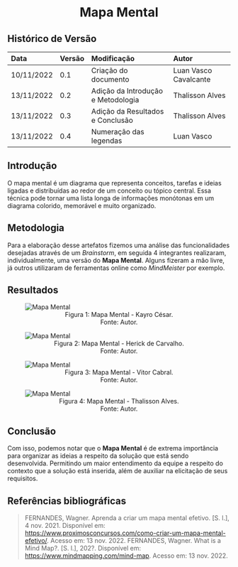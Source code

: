 # <center> Mapa Mental </center>

## Histórico de Versão

| Data | Versão | Modificação | Autor |
| :- | :- | :- | :- |
|10/11/2022 | 0.1 | Criação do documento | Luan Vasco Cavalcante |
|13/11/2022 | 0.2 | Adição da Introdução e Metodologia | Thalisson Alves |
|13/11/2022 | 0.3 | Adição da Resultados e Conclusão | Thalisson Alves |
|13/11/2022 | 0.4 | Numeração das legendas | Luan Vasco |

## Introdução

O mapa mental é um diagrama que representa conceitos, tarefas e ideias ligadas e distribuídas ao redor de um conceito ou tópico central. Essa técnica pode tornar uma lista longa de informações monótonas em um diagrama colorido, memorável e muito organizado.

## Metodologia

Para a elaboração desse artefatos fizemos uma análise das funcionalidades desejadas através de um _Brainstorm_, em seguida 4 integrantes realizaram, individualmente, uma versão do **Mapa Mental**. Alguns fizeram a mão livre, já outros utilizaram de ferramentas online como _MindMeister_ por exemplo.

## Resultados

<figure>
  <img src="https://user-images.githubusercontent.com/67024690/201451946-1c5812a1-6602-47f0-b2b7-45d736717cf3.jpeg" alt="Mapa Mental"/>
  <figcaption style="text-align:center">Figura 1: Mapa Mental - Kayro César.</figcaption>
  <figcaption style="text-align:center">Fonte: Autor.</figcaption>
</figure>

<figure>
  <img src="https://user-images.githubusercontent.com/67024690/201451949-c851363a-523c-43b6-a4db-ae82b0c163f4.jpeg" alt="Mapa Mental"/>
  <figcaption style="text-align:center">Figura 2: Mapa Mental - Herick de Carvalho.</figcaption>
  <figcaption style="text-align:center">Fonte: Autor.</figcaption>
</figure>

<figure>
  <img src="https://user-images.githubusercontent.com/67024690/201451952-969d0a50-78e6-438d-a4d9-fde136238ae7.jpeg" alt="Mapa Mental"/>
  <figcaption style="text-align:center">Figura 3: Mapa Mental - Vitor Cabral.</figcaption>
  <figcaption style="text-align:center">Fonte: Autor.</figcaption>
</figure>

<figure>
  <img src="https://user-images.githubusercontent.com/62034738/201532229-e51c427b-5553-4a58-8047-8b1691fb30da.png" alt="Mapa Mental"/>
  <figcaption style="text-align:center">Figura 4: Mapa Mental - Thalisson Alves.</figcaption>
  <figcaption style="text-align:center">Fonte: Autor.</figcaption>
</figure>

## Conclusão

Com isso, podemos notar que o **Mapa Mental** é de extrema importância para organizar as ideias a respeito da solução que está sendo desenvolvida. Permitindo um maior entendimento da equipe a respeito do contexto que a solução está inserida, além de auxiliar na elicitação de seus requisitos.

## Referências bibliográficas

> FERNANDES, Wagner. Aprenda a criar um mapa mental efetivo. [S. l.], 4 nov. 2021. Disponível em: https://www.proximosconcursos.com/como-criar-um-mapa-mental-efetivo/. Acesso em: 13 nov. 2022.
> FERNANDES, Wagner. What is a Mind Map?. [S. l.], 202?. Disponível em: https://www.mindmapping.com/mind-map. Acesso em: 13 nov. 2022.
